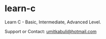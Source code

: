 # learn-c
Learn C - Basic, Intermediate, Advanced Level.

Support or Contact: umitkabuli@hotmail.com
